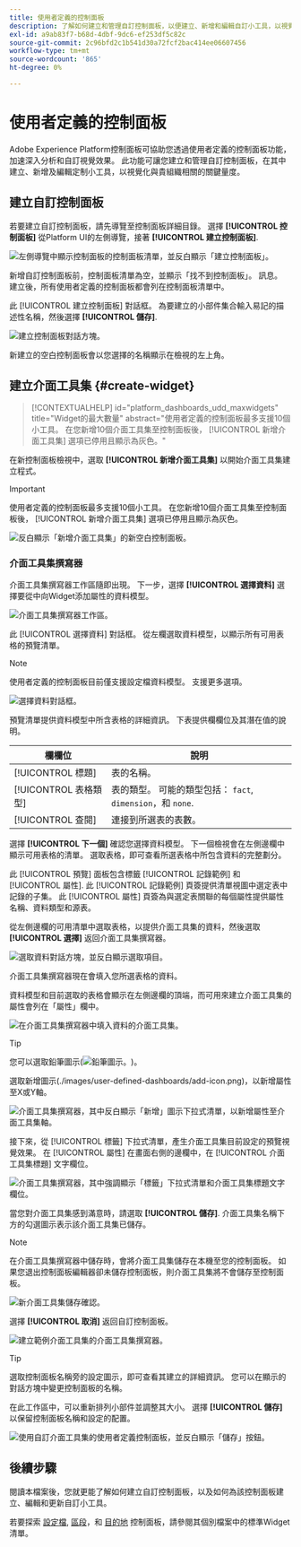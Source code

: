 ```yaml
---
title: 使用者定義的控制面板
description: 了解如何建立和管理自訂控制面板，以便建立、新增和編輯自訂小工具，以視覺化關鍵量度。
exl-id: a9ab83f7-b68d-4dbf-9dc6-ef253df5c82c
source-git-commit: 2c96bfd2c1b541d30a72fcf2bac414ee06607456
workflow-type: tm+mt
source-wordcount: '865'
ht-degree: 0%

---
```


# 使用者定義的控制面板

Adobe Experience Platform控制面板可協助您透過使用者定義的控制面板功能，加速深入分析和自訂視覺效果。 此功能可讓您建立和管理自訂控制面板，在其中建立、新增及編輯定制小工具，以視覺化與貴組織相關的關鍵量度。

<!-- Getting started / permissions section commented out for Beta. This will be necessary after GA only

## Getting started

To view dashboards in Adobe Experience Platform you must have the appropriate permissions enabled. Please read the [dashboards permissions documentation](./permissions.md#available-permissions) to learn how to grant users the ability to view, edit, and update Experience Platform dashboards using Adobe Admin Console. If you do not have administrator privileges for your organization, contact your product administrator to obtain the required permissions. -->

## 建立自訂控制面板

若要建立自訂控制面板，請先導覽至控制面板詳細目錄。 選擇 **[!UICONTROL 控制面板]** 從Platform UI的左側導覽，接著 **[!UICONTROL 建立控制面板]**.

![左側導覽中顯示控制面板的控制面板清單，並反白顯示「建立控制面板」。](./images/user-defined-dashboards/create-dashboard.png)

新增自訂控制面板前，控制面板清單為空，並顯示「找不到控制面板」。 訊息。 建立後，所有使用者定義的控制面板都會列在控制面板清單中。

此 [!UICONTROL 建立控制面板] 對話框。 為要建立的小部件集合輸入易記的描述性名稱，然後選擇 **[!UICONTROL 儲存]**.

![建立控制面板對話方塊。](./images/user-defined-dashboards/create-dashboard-dialog.png)

新建立的空白控制面板會以您選擇的名稱顯示在檢視的左上角。

## 建立介面工具集 {#create-widget}

>[!CONTEXTUALHELP]
>id="platform_dashboards_udd_maxwidgets"
>title="Widget的最大數量"
>abstract="使用者定義的控制面板最多支援10個小工具。 在您新增10個介面工具集至控制面板後， [!UICONTROL 新增介面工具集] 選項已停用且顯示為灰色。"

在新控制面板檢視中，選取 **[!UICONTROL 新增介面工具集]** 以開始介面工具集建立程式。

>[!IMPORTANT]
>
>使用者定義的控制面板最多支援10個小工具。 在您新增10個介面工具集至控制面板後， [!UICONTROL 新增介面工具集] 選項已停用且顯示為灰色。

![反白顯示「新增介面工具集」的新空白控制面板。](./images/user-defined-dashboards/add-new-widget.png)

### 介面工具集撰寫器

介面工具集撰寫器工作區隨即出現。 下一步，選擇 **[!UICONTROL 選擇資料]** 選擇要從中向Widget添加屬性的資料模型。

![介面工具集撰寫器工作區。](./images/user-defined-dashboards/widget-composer.png)

此 [!UICONTROL 選擇資料] 對話框。 從左欄選取資料模型，以顯示所有可用表格的預覽清單。

>[!NOTE]
>
>使用者定義的控制面板目前僅支援設定檔資料模型。 支援更多選項。

![選擇資料對話框。](./images/user-defined-dashboards/select-data-dialog.png)

預覽清單提供資料模型中所含表格的詳細資訊。 下表提供欄欄位及其潛在值的說明。

| 欄欄位 | 說明 |
|---|---|
| [!UICONTROL 標題] | 表的名稱。 |
| [!UICONTROL 表格類型] | 表的類型。 可能的類型包括： `fact`, `dimension`，和 `none`. |
| [!UICONTROL 查閱] | 連接到所選表的表數。 |

選擇 **[!UICONTROL 下一個]** 確認您選擇資料模型。 下一個檢視會在左側邊欄中顯示可用表格的清單。 選取表格，即可查看所選表格中所包含資料的完整劃分。

此 [!UICONTROL 預覽] 面板包含標籤 [!UICONTROL 記錄範例] 和 [!UICONTROL 屬性]. 此 [!UICONTROL 記錄範例] 頁簽提供清單視圖中選定表中記錄的子集。 此 [!UICONTROL 屬性] 頁簽為與選定表關聯的每個屬性提供屬性名稱、資料類型和源表。

從左側邊欄的可用清單中選取表格，以提供介面工具集的資料，然後選取 **[!UICONTROL 選擇]** 返回介面工具集撰寫器。

![選取資料對話方塊，並反白顯示選取項目。](./images/user-defined-dashboards/select-a-table.png)

介面工具集撰寫器現在會填入您所選表格的資料。

資料模型和目前選取的表格會顯示在左側邊欄的頂端，而可用來建立介面工具集的屬性會列在「屬性」欄中。

![在介面工具集撰寫器中填入資料的介面工具集。](./images/user-defined-dashboards/populated-widget-composer.png)

>[!TIP]
>
>您可以選取鉛筆圖示(![鉛筆圖示。](./images/user-defined-dashboards/edit-icon.png))。

選取新增圖示(./images/user-defined-dashboards/add-icon.png)，以新增屬性至X或Y軸。

![介面工具集撰寫器，其中反白顯示「新增」圖示下拉式清單，以新增屬性至介面工具集軸。](./images/user-defined-dashboards/attributes-dropdown.png)

接下來，從 [!UICONTROL 標籤] 下拉式清單，產生介面工具集目前設定的預覽視覺效果。 在 [!UICONTROL 屬性] 在畫面右側的邊欄中，在 [!UICONTROL 介面工具集標題] 文字欄位。

![介面工具集撰寫器，其中強調顯示「標籤」下拉式清單和介面工具集標題文字欄位。](./images/user-defined-dashboards/marks-dropdown-widget-title.png)

當您對介面工具集感到滿意時，請選取 **[!UICONTROL 儲存]**. 介面工具集名稱下方的勾選圖示表示該介面工具集已儲存。

>[!NOTE]
>
>在介面工具集撰寫器中儲存時，會將介面工具集儲存在本機至您的控制面板。 如果您退出控制面板編輯器卻未儲存控制面板，則介面工具集將不會儲存至控制面板。

![新介面工具集儲存確認。](./images/user-defined-dashboards/save-confirmation.png)

選擇 **[!UICONTROL 取消]** 返回自訂控制面板。

![建立範例介面工具集的介面工具集撰寫器。](./images/user-defined-dashboards/composed-widget.png)

>[!TIP]
>
>選取控制面板名稱旁的設定圖示，即可查看其建立的詳細資訊。 您可以在顯示的對話方塊中變更控制面板的名稱。

在此工作區中，可以重新排列小部件並調整其大小。 選擇 **[!UICONTROL 儲存]** 以保留控制面板名稱和設定的配置。

![使用自訂介面工具集的使用者定義控制面板，並反白顯示「儲存」按鈕。](./images/user-defined-dashboards/user-defined-dashboard.png)

## 後續步驟

閱讀本檔案後，您就更能了解如何建立自訂控制面板，以及如何為該控制面板建立、編輯和更新自訂小工具。

若要探索 [設定檔](./guides/profiles.md#standard-widgets), [區段](./guides/segments.md#standard-widgets)，和 [目的地](./guides/destinations.md#standard-widgets) 控制面板，請參閱其個別檔案中的標準Widget清單。

